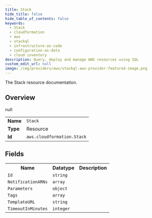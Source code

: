 ```yaml
---
title: Stack
hide_title: false
hide_table_of_contents: false
keywords:
  - Stack
  - cloudformation
  - aws
  - stackql
  - infrastructure-as-code
  - configuration-as-data
  - cloud inventory
description: Query, deploy and manage AWS resources using SQL
custom_edit_url: null
image: /img/providers/aws/stackql-aws-provider-featured-image.png
---
```

The Stack resource documentation.

## Overview
<table><tbody>
<tr><td><b>Name</b></td><td><code>Stack</code></td></tr>
<tr><td><b>Type</b></td><td>Resource</td></tr>
null
<tr><td><b>Id</b></td><td><code>aws.cloudformation.Stack</code></td></tr>
</tbody></table>

## Fields
<table><tbody>
<tr><th>Name</th><th>Datatype</th><th>Description</th></tr>
<tr><td><code>Id</code></td><td><code>string</code></td><td></td></tr><tr><td><code>NotificationARNs</code></td><td><code>array</code></td><td></td></tr><tr><td><code>Parameters</code></td><td><code>object</code></td><td></td></tr><tr><td><code>Tags</code></td><td><code>array</code></td><td></td></tr><tr><td><code>TemplateURL</code></td><td><code>string</code></td><td></td></tr><tr><td><code>TimeoutInMinutes</code></td><td><code>integer</code></td><td></td></tr>
</tbody></table>